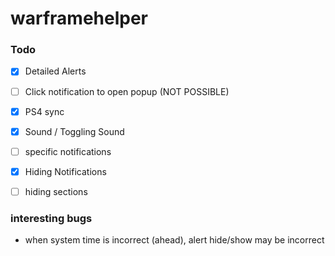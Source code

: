 # warframehelper

### Todo

- [x] Detailed Alerts

- [ ] Click notification to open popup (NOT POSSIBLE)

- [x] PS4 sync

- [x] Sound / Toggling Sound

- [ ] specific notifications

- [x] Hiding Notifications

- [ ] hiding sections

### interesting bugs

- when system time is incorrect (ahead), alert hide/show may be incorrect